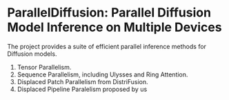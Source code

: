 # ParallelDiffusion: Parallel Diffusion Model Inference on Multiple Devices

The project provides a suite of efficient parallel inference methods for Diffusion models. 

1. Tensor Parallelism.
2. Sequence Parallelism, including Ulysses and Ring Attention.
2. Displaced Patch Parallelism from DistriFusion.
3. Displaced Pipeline Paralelism proposed by us


